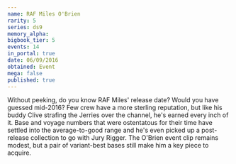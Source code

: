 ```yaml
---
name: RAF Miles O'Brien
rarity: 5
series: ds9
memory_alpha:
bigbook_tier: 5
events: 14
in_portal: true
date: 06/09/2016
obtained: Event
mega: false
published: true
---
```


Without peeking, do you know RAF Miles' release date? Would you have guessed mid-2016? Few crew have a more sterling reputation, but like his buddy Clive strafing the Jerries over the channel, he's earned every inch of it. Base and voyage numbers that were ostentatous for their time have settled into the average-to-good range and he's even picked up a post-release collection to go with Jury Rigger. The O'Brien event clip remains modest, but a pair of variant-best bases still make him a key piece to acquire.
